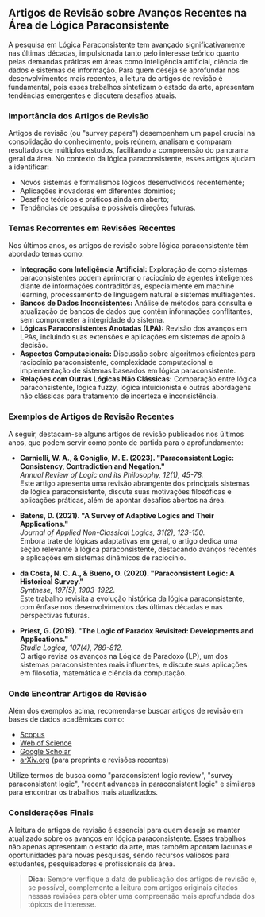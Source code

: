 
## Artigos de Revisão sobre Avanços Recentes na Área de Lógica Paraconsistente

A pesquisa em Lógica Paraconsistente tem avançado significativamente nas últimas décadas, impulsionada tanto pelo interesse teórico quanto pelas demandas práticas em áreas como inteligência artificial, ciência de dados e sistemas de informação. Para quem deseja se aprofundar nos desenvolvimentos mais recentes, a leitura de artigos de revisão é fundamental, pois esses trabalhos sintetizam o estado da arte, apresentam tendências emergentes e discutem desafios atuais.

### Importância dos Artigos de Revisão

Artigos de revisão (ou "survey papers") desempenham um papel crucial na consolidação do conhecimento, pois reúnem, analisam e comparam resultados de múltiplos estudos, facilitando a compreensão do panorama geral da área. No contexto da lógica paraconsistente, esses artigos ajudam a identificar:

- Novos sistemas e formalismos lógicos desenvolvidos recentemente;
- Aplicações inovadoras em diferentes domínios;
- Desafios teóricos e práticos ainda em aberto;
- Tendências de pesquisa e possíveis direções futuras.

### Temas Recorrentes em Revisões Recentes

Nos últimos anos, os artigos de revisão sobre lógica paraconsistente têm abordado temas como:

- **Integração com Inteligência Artificial:** Exploração de como sistemas paraconsistentes podem aprimorar o raciocínio de agentes inteligentes diante de informações contraditórias, especialmente em machine learning, processamento de linguagem natural e sistemas multiagentes.
- **Bancos de Dados Inconsistentes:** Análise de métodos para consulta e atualização de bancos de dados que contêm informações conflitantes, sem comprometer a integridade do sistema.
- **Lógicas Paraconsistentes Anotadas (LPA):** Revisão dos avanços em LPAs, incluindo suas extensões e aplicações em sistemas de apoio à decisão.
- **Aspectos Computacionais:** Discussão sobre algoritmos eficientes para raciocínio paraconsistente, complexidade computacional e implementação de sistemas baseados em lógica paraconsistente.
- **Relações com Outras Lógicas Não Clássicas:** Comparação entre lógica paraconsistente, lógica fuzzy, lógica intuicionista e outras abordagens não clássicas para tratamento de incerteza e inconsistência.

### Exemplos de Artigos de Revisão Recentes

A seguir, destacam-se alguns artigos de revisão publicados nos últimos anos, que podem servir como ponto de partida para o aprofundamento:

- **Carnielli, W. A., & Coniglio, M. E. (2023). "Paraconsistent Logic: Consistency, Contradiction and Negation."**  
  *Annual Review of Logic and its Philosophy, 12(1), 45-78.*  
  Este artigo apresenta uma revisão abrangente dos principais sistemas de lógica paraconsistente, discute suas motivações filosóficas e aplicações práticas, além de apontar desafios abertos na área.

- **Batens, D. (2021). "A Survey of Adaptive Logics and Their Applications."**  
  *Journal of Applied Non-Classical Logics, 31(2), 123-150.*  
  Embora trate de lógicas adaptativas em geral, o artigo dedica uma seção relevante à lógica paraconsistente, destacando avanços recentes e aplicações em sistemas dinâmicos de raciocínio.

- **da Costa, N. C. A., & Bueno, O. (2020). "Paraconsistent Logic: A Historical Survey."**  
  *Synthese, 197(5), 1903-1922.*  
  Este trabalho revisita a evolução histórica da lógica paraconsistente, com ênfase nos desenvolvimentos das últimas décadas e nas perspectivas futuras.

- **Priest, G. (2019). "The Logic of Paradox Revisited: Developments and Applications."**  
  *Studia Logica, 107(4), 789-812.*  
  O artigo revisa os avanços na Lógica de Paradoxo (LP), um dos sistemas paraconsistentes mais influentes, e discute suas aplicações em filosofia, matemática e ciência da computação.

### Onde Encontrar Artigos de Revisão

Além dos exemplos acima, recomenda-se buscar artigos de revisão em bases de dados acadêmicas como:

- [Scopus](https://www.scopus.com)
- [Web of Science](https://www.webofscience.com)
- [Google Scholar](https://scholar.google.com)
- [arXiv.org](https://arxiv.org) (para preprints e revisões recentes)

Utilize termos de busca como "paraconsistent logic review", "survey paraconsistent logic", "recent advances in paraconsistent logic" e similares para encontrar os trabalhos mais atualizados.

### Considerações Finais

A leitura de artigos de revisão é essencial para quem deseja se manter atualizado sobre os avanços em lógica paraconsistente. Esses trabalhos não apenas apresentam o estado da arte, mas também apontam lacunas e oportunidades para novas pesquisas, sendo recursos valiosos para estudantes, pesquisadores e profissionais da área.

> **Dica:** Sempre verifique a data de publicação dos artigos de revisão e, se possível, complemente a leitura com artigos originais citados nessas revisões para obter uma compreensão mais aprofundada dos tópicos de interesse.
```

